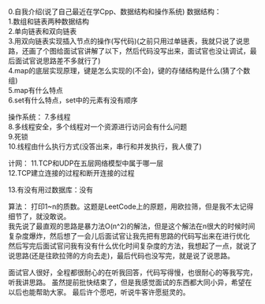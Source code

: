 

0.自我介绍(说了自己最近在学Cpp、数据结构和操作系统)
数据结构：  
1.数组和链表两种数据结构  
2.单向链表和双向链表  
3.用双向链表实现插入节点的操作(写代码)(之前只用过单链表，我就只说了说思路，还画了个图给面试官讲解了以下，然后代码没写出来，面试官也没让调试，最后面试官说思路差不多就行了)  
4.map的底层实现原理，键是怎么实现的(不会)，键的存储结构是什么(猜了个数组)  
5.map有什么特点  
6.set有什么特点，set中的元素有没有顺序  

操作系统：
7.多线程  
8.多线程安全，多个线程对一个资源进行访问会有什么问题  
9.死锁  
10.线程由什么执行方式(没答出来，串行和并发执行，我人傻了)  

计网：
11.TCP和UDP在五层网络模型中属于哪一层  
12.TCP建立连接的过程和断开连接的过程  

13.有没有用过数据库：没有  

算法：
打印1~n的质数。这题是LeetCode上的原题，用欧拉筛，但是我不太记得细节了，就没敢说。  
我先说了最直观的思路是暴力法O(n^2)的解法，但是这个解法在n很大的时候时间复杂度爆炸，然后想了一会儿后面试官让我先把有思路的代码写出来在进行优化  
然后写完后面试官问我有没有什么优化时间复杂度的方法，我想起了一点，就说了说思路(还是往欧拉筛的方向去走)，最后代码也没写完，就是说了说思路。

面试官人很好，全程都很耐心的在听我回答，代码写得慢，也很耐心的等我写完，听我讲思路。
虽然提前批快结束了，但是我感觉面试的东西都大同小异，希望在以后也能帮助大家。
最后许个愿吧，听说牛客许愿挺灵的。